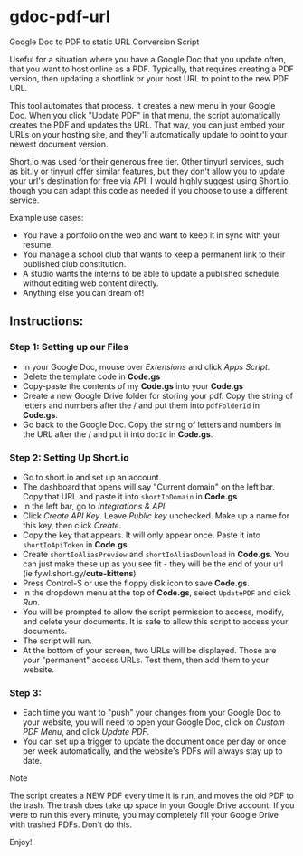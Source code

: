# gdoc-pdf-url
Google Doc to PDF to static URL Conversion Script

Useful for a situation where you have a Google Doc that you update often, that you want to host online as a PDF. Typically, that requires creating a PDF version, then updating a shortlink or your host URL to point to the new PDF URL.

This tool automates that process. It creates a new menu in your Google Doc. When you click "Update PDF" in that menu, the script automatically creates the PDF and updates the URL. That way, you can just embed your URLs on your hosting site, and they'll automatically update to point to your newest document version.

Short.io was used for their generous free tier. Other tinyurl services, such as bit.ly or tinyurl offer similar features, but they don't allow you to update your url's destination for free via API. I would highly suggest using Short.io, though you can adapt this code as needed if you choose to use a different service.

Example use cases: 
- You have a portfolio on the web and want to keep it in sync with your resume.
- You manage a school club that wants to keep a permanent link to their published club constitution.
- A studio wants the interns to be able to update a published schedule without editing web content directly.
- Anything else you can dream of!

## Instructions:

### Step 1: Setting up our Files
- In your Google Doc, mouse over _Extensions_ and click _Apps Script_.
- Delete the template code in **Code.gs**
- Copy-paste the contents of my **Code.gs** into your **Code.gs**
- Create a new Google Drive folder for storing your pdf. Copy the string of letters and numbers after the / and put them into `pdfFolderId` in **Code.gs**.
- Go back to the Google Doc. Copy the string of letters and numbers in the URL after the / and put it into `docId` in **Code.gs**.

### Step 2: Setting Up Short.io
- Go to short.io and set up an account.
- The dashboard that opens will say "Current domain" on the left bar. Copy that URL and paste it into `shortIoDomain` in **Code.gs**
- In the left bar, go to _Integrations & API_
- Click _Create API Key_. Leave _Public key_ unchecked. Make up a name for this key, then click _Create_.
- Copy the key that appears. It will only appear once. Paste it into `shortIoApiToken` in **Code.gs**.
- Create `shortIoAliasPreview` and `shortIoAliasDownload` in **Code.gs**. You can just make these up as you see fit - they will be the end of your url (ie fywl.short.gy/**cute-kittens**)
- Press Control-S or use the floppy disk icon to save **Code.gs**.
- In the dropdown menu at the top of **Code.gs**, select `UpdatePDF` and click _Run_.
- You will be prompted to allow the script permission to access, modify, and delete your documents. It is safe to allow this script to access your documents.
- The script will run.
- At the bottom of your screen, two URLs will be displayed. Those are your "permanent" access URLs. Test them, then add them to your website.

### Step 3: 

- Each time you want to "push" your changes from your Google Doc to your website, you will need to open your Google Doc, click on _Custom PDF Menu_, and click _Update PDF_.
- You can set up a trigger to update the document once per day or once per week automatically, and the website's PDFs will always stay up to date.
> [!NOTE]
> The script creates a NEW PDF every time it is run, and moves the old PDF to the trash. The trash does take up space in your Google Drive account. If you were to run this every minute, you may completely fill your Google Drive with trashed PDFs. Don't do this.

Enjoy!
